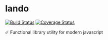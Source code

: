 # lando
[![Build Status](https://travis-ci.org/grvcoelho/lando.svg?branch=master)](https://travis-ci.org/grvcoelho/lando)
[![Coverage Status](https://coveralls.io/repos/github/grvcoelho/lando/badge.svg?branch=master)](https://coveralls.io/github/grvcoelho/lando?branch=master)

:comet: Functional library utility for modern javascript

